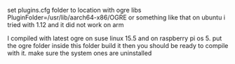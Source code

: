 
set plugins.cfg folder to  location with ogre libs
PluginFolder=/usr/lib/aarch64-x86/OGRE or something like that on ubuntu i tried with 1.12 and it did not work on arm

I compiled with latest ogre on suse linux 15.5 and on raspberry pi os 5. put the ogre folder inside this folder build it then you should be ready to compile with it. make sure the system ones are uninstalled

